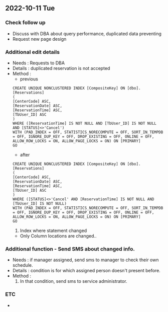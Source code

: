 ## 2022-10-11 Tue

### Check follow up
+ Discuss with DBA about query performance, duplicated data preventing
+ Request new page design

### Additional edit details
+ Needs : Requests to DBA
+ Details : duplicated reservation is not accepted
+ Method :
  + previous
  ```roomsql
  CREATE UNIQUE NONCLUSTERED INDEX [CompositeKey] ON [dbo].[Reservations]
  (
  [CenterCode] ASC,
  [ReservationDate] ASC,
  [ReservationTime] ASC,
  [TbUser_ID] ASC
  )
  WHERE ([ReservationTime] IS NOT NULL AND [TbUser_ID] IS NOT NULL AND [STATUS]<>'Cancel')
  WITH (PAD_INDEX = OFF, STATISTICS_NORECOMPUTE = OFF, SORT_IN_TEMPDB = OFF, IGNORE_DUP_KEY = OFF, DROP_EXISTING = OFF, ONLINE = OFF, ALLOW_ROW_LOCKS = ON, ALLOW_PAGE_LOCKS = ON) ON [PRIMARY]
  GO  
  ```
  + after
  ```roomsql
  CREATE UNIQUE NONCLUSTERED INDEX [CompositeKey] ON [dbo].[Reservations]
  (
  [CenterCode] ASC,
  [ReservationDate] ASC,
  [ReservationTime] ASC,
  [TbUser_ID] ASC
  )
  WHERE ([STATUS]<>'Cancel' AND [ReservationTime] IS NOT NULL AND [TbUser_ID] IS NOT NULL)
  WITH (PAD_INDEX = OFF, STATISTICS_NORECOMPUTE = OFF, SORT_IN_TEMPDB = OFF, IGNORE_DUP_KEY = OFF, DROP_EXISTING = OFF, ONLINE = OFF, ALLOW_ROW_LOCKS = ON, ALLOW_PAGE_LOCKS = ON) ON [PRIMARY]
  GO  
  ```
  1. Index where statement changed
  + Only Column locations are changed..

### Additional function - Send SMS about changed info.
+ Needs : if manager assigned, send sms to manager to check their own schedule.
+ Details : condition is for which assigned person doesn't present before.
+ Method :
  1. In that condition, send sms to service administrator.

### ETC
+ 